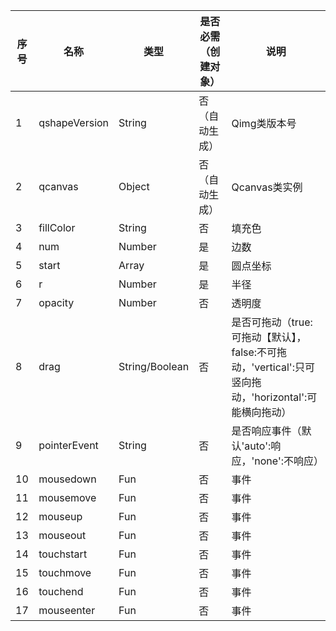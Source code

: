 序号|名称|类型| 是否必需（创建对象）|说明
---|---|---|---|---
1|qshapeVersion|String|否（自动生成）| Qimg类版本号
2|qcanvas|Object|否（自动生成）| Qcanvas类实例
3|fillColor|String|否| 填充色
4|num|Number|是|边数
5|start|Array|是|圆点坐标
6|r|Number|是|半径
7|opacity|Number|否|透明度
8|drag|String/Boolean|否|是否可拖动（true:可拖动【默认】，false:不可拖动，'vertical':只可竖向拖动，'horizontal':可能横向拖动）
9|pointerEvent|String|否|是否响应事件（默认'auto':响应，'none':不响应）
10|mousedown|Fun|否|事件
11|mousemove|Fun|否|事件
12|mouseup|Fun|否|事件
13|mouseout|Fun|否|事件
14|touchstart|Fun|否|事件
15|touchmove|Fun|否|事件
16|touchend|Fun|否|事件
17 | mouseenter | Fun | 否 | 事件











